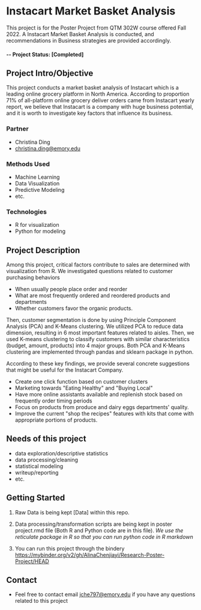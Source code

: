 # Instacart Market Basket Analysis 
This project is for the Poster Project from QTM 302W course offered Fall 2022. A Instacart Market Basket Analysis is conducted, and recommendations in Business strategies are provided accordingly. 

#### -- Project Status: [Completed]

## Project Intro/Objective
This project conducts a market basket analysis of Instacart which is a leading online grocery platform in North America. According to proportion 71% of all-platform online grocery deliver orders came from Instacart yearly report, we believe that Instacart is a company with huge business potential, and it is worth to investigate key factors that influence its business. 


### Partner
* Christina Ding
* christina.ding@emory.edu


### Methods Used
* Machine Learning
* Data Visualization
* Predictive Modeling
* etc.

### Technologies
* R for visualization
* Python for modeling

## Project Description

Among this project, critical factors contribute to sales are determined with visualization from R. We investigated questions related to customer purchasing behaviors 
 - When usually people place order and reorder
 - What are most frequently ordered and reordered products and departments
 - Whether customers favor the organic products. 

Then, customer segmentation is done by using Principle Component Analysis (PCA) and K-Means clustering. We utilized PCA to reduce data dimension, resulting in 6 most important features related to aisles. Then, we used K-means clustering to classify customers with similar characteristics (budget, amount, products) into 4 major groups. Both PCA and K-Means clustering are implemented through pandas and sklearn package in python.

According to these key findings, we provide several concrete suggestions that might be useful for the Instacart Company. 
  - Create one click function based on customer clusters
  - Marketing towards "Eating Healthy" and "Buying Local"
  - Have more online assistants available and replenish stock based on frequently order timing periods
  - Focus on products from produce and dairy eggs departments' quality.
  - Improve the current "shop the recipes" features with kits that come with appropriate portions of products.

## Needs of this project

- data exploration/descriptive statistics
- data processing/cleaning
- statistical modeling
- writeup/reporting
- etc. 

## Getting Started

1. Raw Data is being kept [Data] within this repo.
    
2. Data processing/transformation scripts are being kept in poster project.rmd file (Both R and Python code are in this file).
    *We use the reticulate package in R so that you can run python code in R markdown*  

3. You can run this project through the bindery
https://mybinder.org/v2/gh/AlinaChenjiayi/Research-Poster-Project/HEAD

## Contact
* Feel free to contact email jche797@emory.edu if you have any questions related to this project
